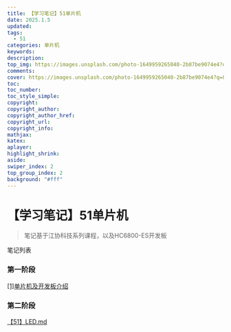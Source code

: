 ```yaml
---
title: 【学习笔记】51单片机
date: 2025.1.5
updated:
tags:
  - 51
categories: 单片机
keywords:
description:
top_img: https://images.unsplash.com/photo-1649959265040-2b87be9074e4?q=80&w=1546&auto=format&fit=crop&ixlib=rb-4.0.3&ixid=M3wxMjA3fDB8MHxwaG90by1wYWdlfHx8fGVufDB8fHx8fA%3D%3D
comments:
cover: https://images.unsplash.com/photo-1649959265040-2b87be9074e4?q=80&w=1546&auto=format&fit=crop&ixlib=rb-4.0.3&ixid=M3wxMjA3fDB8MHxwaG90by1wYWdlfHx8fGVufDB8fHx8fA%3D%3D
toc:
toc_number:
toc_style_simple:
copyright:
copyright_author:
copyright_author_href:
copyright_url:
copyright_info:
mathjax:
katex:
aplayer:
highlight_shrink:
aside:
swiper_index: 2
top_group_index: 2
background: "#fff"
---
```


# 【学习笔记】51单片机

> 笔记基于江协科技系列课程，以及HC6800-ES开发板

笔记列表

### 第一阶段

[[1]单片机及开发板介绍](D:\BaiduSyncdisk\GROUND\硬件\51\【51】单片机及开发板介绍.md)

### 第二阶段

 [【51】LED.md](【51】LED.md) 

